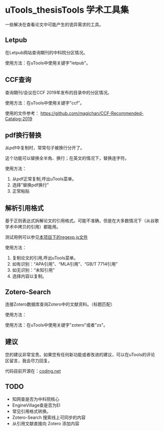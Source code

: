 # uTools_thesisTools 学术工具集

一些解决在查看论文中可能产生的诡异需求的工具。

## Letpub

在Letpub网站查询期刊的中科院分区情况。

使用方法：在uTools中使用关键字"letpub"。

## CCF查询

查询期刊/会议在CCF 2019年发布的目录中的分区情况。

使用方法：在uTools中使用关键字"ccf"。

使用的文件参考： <https://github.com/magichan/CCF-Recommended-Catalog-2019>

## pdf换行替换

从pdf中复制时，常常句子被换行分开了。

这个功能可以替换全半角、换行；在英文的情况下，替换连字符。

使用方法：

1. 从pdf正常复制,呼出uTools菜单。
2. 选择"替换pdf换行"
3. 正常粘贴

<!-- TODO: 处理uTools插件中来自应用的情况。 -->

## 解析引用格式

基于正则表达式拆解论文的引用格式。可能不准确，但是在大多数情况下（从谷歌学术中拷贝的引用）都能用。

测试用例可以参见[本项目下的regexp.js文件](https://ciaranchen.coding.net/public/dotfiles/utools_thesis_tools/git/files/master/regexp_test.js)

使用方法：

1. 复制论文的引用,呼出uTools菜单。
2. 如有识别：“APA引用”、“MLA引用”、“GB/T 7714引用”
3. 如无识别：“未知引用”
4. 选择内容以复制。

## Zotero-Search

连接Zotero数据库查询Zotero中的文献资料。（标题匹配）

使用方法：

使用方法：在uTools中使用关键字"zotero"或者"zs"。

## 建议

您的建议非常宝贵。如果您有任何新功能或者改进的建议，可以在uTools的评论区留言，我会尽力回复。

代码目前开源在：[coding.net](https://ciaranchen.coding.net/public/dotfiles/utools_thesis_tools/git/files)

## TODO

- 知网查是否为中科院核心
- EngineVillage查是否为EI
- 常见引用格式转换。
- Zotero-Search 搜索线上可同步的内容
- 从引用文献直接向 Zotero 添加内容
